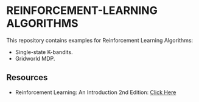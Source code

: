 # REINFORCEMENT-LEARNING ALGORITHMS
This repository contains examples for Reinforcement Learning Algorithms:
- Single-state K-bandits.
- Gridworld MDP.


## Resources
- Reinforcement Learning: An Introduction 2nd Edition: [Click Here](https://web.stanford.edu/class/psych209/Readings/SuttonBartoIPRLBook2ndEd.pdf)
